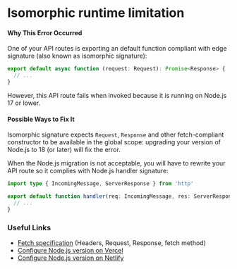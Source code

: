 # Isomorphic runtime limitation

#### Why This Error Occurred

One of your API routes is exporting an default function compliant with edge signature (also known as isomorphic signature):

```ts
export default async function (request: Request): Promise<Response> {
  // ...
}
```

However, this API route fails when invoked because it is running on Node.js 17 or lower.

#### Possible Ways to Fix It

Isomorphic signature expects `Request`, `Response` and other fetch-compliant constructor to be available in the global scope: upgrading your version of Node.js to 18 (or later) will fix the error.

When the Node.js migration is not acceptable, you will have to rewrite your API route so it complies with Node.js handler signature:

```ts
import type { IncomingMessage, ServerResponse } from 'http'

export default function handler(req: IncomingMessage, res: ServerResponse) {
  // ...
}
```

### Useful Links

- [Fetch specification](https://fetch.spec.whatwg.org/#fetch-api) (Headers, Request, Response, fetch method)
- [Configure Node.js version on Vercel](https://vercel.com/docs/concepts/functions/serverless-functions/runtimes/node-js)
- [Configure Node.js version on Netlify](https://docs.netlify.com/functions/optional-configuration/?fn-language=ts#node-js-version-for-runtime)
